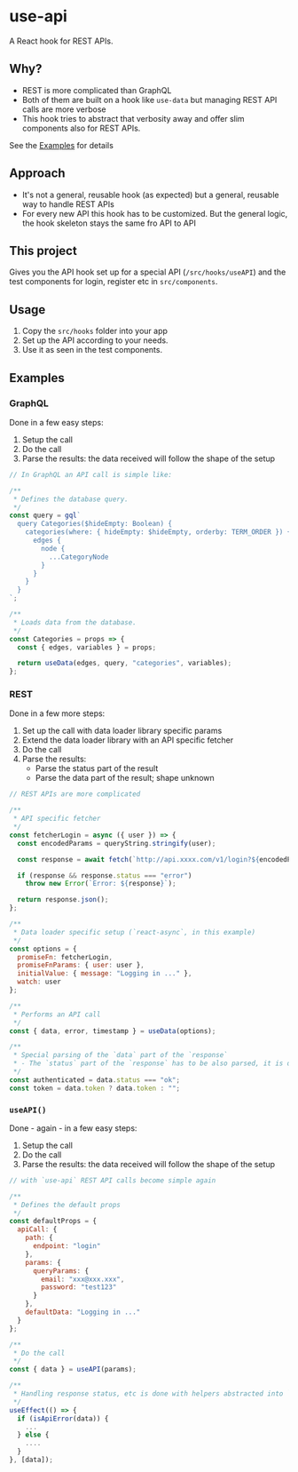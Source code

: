 # use-api

A React hook for REST APIs.

## Why?

- REST is more complicated than GraphQL
- Both of them are built on a hook like `use-data` but managing REST API calls are more verbose
- This hook tries to abstract that verbosity away and offer slim components also for REST APIs.

See the [Examples](#examples) for details

## Approach

- It's not a general, reusable hook (as expected) but a general, reusable way to handle REST APIs
- For every new API this hook has to be customized. But the general logic, the hook skeleton stays the same fro API to API

## This project

Gives you the API hook set up for a special API (`/src/hooks/useAPI`) and the test components for login, register etc in `src/components`.

## Usage

1. Copy the `src/hooks` folder into your app
2. Set up the API according to your needs.
3. Use it as seen in the test components.

## Examples

### GraphQL

Done in a few easy steps:

1. Setup the call
2. Do the call
3. Parse the results: the data received will follow the shape of the setup

```js
// In GraphQL an API call is simple like:

/**
 * Defines the database query.
 */
const query = gql`
  query Categories($hideEmpty: Boolean) {
    categories(where: { hideEmpty: $hideEmpty, orderby: TERM_ORDER }) {
      edges {
        node {
          ...CategoryNode
        }
      }
    }
  }
`;

/**
 * Loads data from the database.
 */
const Categories = props => {
  const { edges, variables } = props;

  return useData(edges, query, "categories", variables);
};
```

### REST

Done in a few more steps:

1. Set up the call with data loader library specific params
2. Extend the data loader library with an API specific fetcher
3. Do the call
4. Parse the results:
   - Parse the status part of the result
   - Parse the data part of the result; shape unknown

```js
// REST APIs are more complicated

/**
 * API specific fetcher
 */
const fetcherLogin = async ({ user }) => {
  const encodedParams = queryString.stringify(user);

  const response = await fetch(`http://api.xxxx.com/v1/login?${encodedParams}`);

  if (response && response.status === "error")
    throw new Error(`Error: ${response}`);

  return response.json();
};

/**
 * Data loader specific setup (`react-async`, in this example)
 */
const options = {
  promiseFn: fetcherLogin,
  promiseFnParams: { user: user },
  initialValue: { message: "Logging in ..." },
  watch: user
};

/**
 * Performs an API call
 */
const { data, error, timestamp } = useData(options);

/**
 * Special parsing of the `data` part of the `response`
 * - The `status` part of the `response` has to be also parsed, it is done elsewhere
 */
const authenticated = data.status === "ok";
const token = data.token ? data.token : "";
```

### `useAPI()`

Done - again - in a few easy steps:

1. Setup the call
2. Do the call
3. Parse the results: the data received will follow the shape of the setup

```js
// with `use-api` REST API calls become simple again

/**
 * Defines the default props
 */
const defaultProps = {
  apiCall: {
    path: {
      endpoint: "login"
    },
    params: {
      queryParams: {
        email: "xxx@xxx.xxx",
        password: "test123"
      }
    },
    defaultData: "Logging in ..."
  }
};

/**
 * Do the call
 */
const { data } = useAPI(params);

/**
 * Handling response status, etc is done with helpers abstracted into `useAPI`
 */
useEffect(() => {
  if (isApiError(data)) {
    ...
  } else {
    ....
  }
}, [data]);
```

